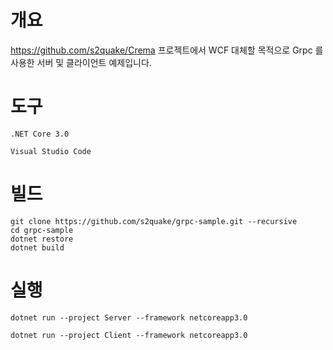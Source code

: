 # 개요

https://github.com/s2quake/Crema 프로젝트에서 WCF 대체할 목적으로 Grpc 를 사용한 서버 및 클라이언트 예제입니다.

# 도구

    .NET Core 3.0

    Visual Studio Code

# 빌드

    git clone https://github.com/s2quake/grpc-sample.git --recursive
    cd grpc-sample
    dotnet restore
    dotnet build


# 실행

    dotnet run --project Server --framework netcoreapp3.0
    
    dotnet run --project Client --framework netcoreapp3.0
